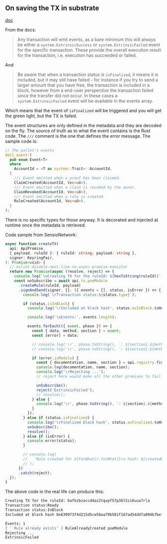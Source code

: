 ## On saving the TX in substrate

[doc](https://polkadot.js.org/api/start/api.rpc.html)

From the docs:

> Any transaction will emit events, as a bare minimum this will always be either a `system.ExtrinsicSuccess` or `system.ExtrinsicFailed` event for the specific transaction. These provide the overall execution result for the transaction, i.e. execution has succeeded or failed.

And

> Be aware that when a transaction status is `isFinalized`, it means it is included, but it may still have failed - for instance if you try to send a larger amount that you have free, the transaction is included in a block, however from a end-user perspective the transaction failed since the transfer did not occur. In these cases a `system.ExtrinsicFailed` event will be available in the events array.

Which means that the event of `isFinalized` will be triggered and you will get the green light, but the TX is failed.

The event structures are only defined in the metadata and they are decoded on the fly. The source of truth as to what the event contains is the Rust code. The `///` comment is the one that defines the error message. The sample code is:

```rust
// The pallet's events
decl_event!(
  pub enum Event<T>
  where
    AccountId = <T as system::Trait>::AccountId,
  {
    /// Event emitted when a proof has been claimed.
    ClaimCreated(AccountId, Vec<u8>),
    /// Event emitted when a claim is revoked by the owner.
    ClaimRevoked(AccountId, Vec<u8>),
    /// Event emitted when a rule is created.
    RuleCreated(AccountId, Vec<u8>),
  }
);
```

There is no specific types for those anyway. It is decorated and injected at runtime once the metadata is retrieved.

Code sample from SensioNetwork:

```ts
async function createTX(
  api: ApiPromise,
  { payload, ruleId }: { ruleId: string; payload: string },
  signer: KeyringPair,
): Promise<void> {
  // eslint-disable-next-line no-async-promise-executor
  return new Promise(async (resolve, reject) => {
    console.log(`\nCreating TX for the ruleId: ${hexToString(ruleId)}`);
    const unSubscribe = await api.tx.poeModule
      .createRule(ruleId, payload)
      .signAndSend(signer, {}, ({ events = [], status, isError }) => {
        console.log(`\rTransaction status:${status.type}`);

        if (status.isInBlock) {
          console.log('\rIncluded at block hash', status.asInBlock.toHex());

          console.log('\nEvents:', events.length);

          events.forEach(({ event, phase }) => {
            const { data, method, section } = event;
            const [error] = data;

            // console.log('\r', phase.toString(), `: ${section}.${method}`, data.toString());
            // console.log('\r', phase.toString(), `: ${section}.${method}`);

            if (error.isModule) {
              const { documentation, name, section } = api.registry.findMetaError(error.asModule);
              console.log(documentation, name, section);
              console.log('\rRejecting ...');
              // reject here would make all the other promises to fail

              unSubscribe();
              reject('ExtrinsicFailed');
              // resolve();
            } else {
              console.log('\r', phase.toString(), `: ${section}.${method}`, data.toString());
            }
          });
        } else if (status.isFinalized) {
          console.log('\rFinalized block hash', status.asFinalized.toHex());
          unSubscribe();
          resolve();
        } else if (isError) {
          console.error(status);
        }

        // console.log(
        //   `Rule created for ${ForWhat[r.forWhat]}\n hash: ${createdRuleSimple.toHex()}\n cid: ${hexToString(ruleId)}`,
        // );
      })
      .catch(reject);
  });
}
```

The above code in the real life can produce this:

```bash
Creating TX for the ruleId: bafkzbzaccd4az2tqvpf57p36l5zi6uua7rla
Transaction status:Ready
Transaction status:InBlock
Included at block hash 0x639973f4d215d5ce58aa79b581f167ad54ddfa004b7bef32034a530579a7eeb2

Events: 1
[ ' Rule already exists' ] RuleAlreadyCreated poeModule
Rejecting ...
ExtrinsicFailed
```
